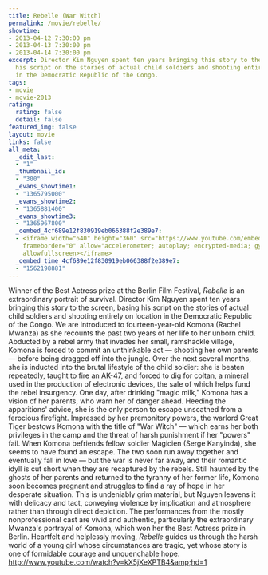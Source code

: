 ```yaml
---
title: Rebelle (War Witch)
permalink: /movie/rebelle/
showtime:
- 2013-04-12 7:30:00 pm
- 2013-04-13 7:30:00 pm
- 2013-04-14 7:30:00 pm
excerpt: Director Kim Nguyen spent ten years bringing this story to the screen, basing
  his script on the stories of actual child soldiers and shooting entirely on location
  in the Democratic Republic of the Congo.
tags:
- movie
- movie-2013
rating:
  rating: false
  detail: false
featured_img: false
layout: movie
links: false
all_meta:
  _edit_last:
  - "1"
  _thumbnail_id:
  - "300"
  _evans_showtime1:
  - "1365795000"
  _evans_showtime2:
  - "1365881400"
  _evans_showtime3:
  - "1365967800"
  _oembed_4cf689e12f830919eb066388f2e389e7:
  - <iframe width="640" height="360" src="https://www.youtube.com/embed/kX5jXeXPTB4?feature=oembed"
    frameborder="0" allow="accelerometer; autoplay; encrypted-media; gyroscope; picture-in-picture"
    allowfullscreen></iframe>
  _oembed_time_4cf689e12f830919eb066388f2e389e7:
  - "1562198881"
---
```


Winner of the Best Actress prize at the Berlin Film Festival, *Rebelle* is an extraordinary portrait of survival. Director Kim Nguyen spent ten years bringing this story to the screen, basing his script on the stories of actual child soldiers and shooting entirely on location in the Democratic Republic of the Congo. We are introduced to fourteen-year-old Komona (Rachel Mwanza) as she recounts the past two years of her life to her unborn child. Abducted by a rebel army that invades her small, ramshackle village, Komona is forced to commit an unthinkable act — shooting her own parents — before being dragged off into the jungle. Over the next several months, she is inducted into the brutal lifestyle of the child soldier: she is beaten repeatedly, taught to fire an AK-47, and forced to dig for coltan, a mineral used in the production of electronic devices, the sale of which helps fund the rebel insurgency. One day, after drinking "magic milk," Komona has a vision of her parents, who warn her of danger ahead. Heeding the apparitions' advice, she is the only person to escape unscathed from a ferocious firefight. Impressed by her premonitory powers, the warlord Great Tiger bestows Komona with the title of "War Witch" — which earns her both privileges in the camp and the threat of harsh punishment if her "powers" fail. When Komona befriends fellow soldier Magicien (Serge Kanyinda), she seems to have found an escape. The two soon run away together and eventually fall in love — but the war is never far away, and their romantic idyll is cut short when they are recaptured by the rebels. Still haunted by the ghosts of her parents and returned to the tyranny of her former life, Komona soon becomes pregnant and struggles to find a ray of hope in her desperate situation. This is undeniably grim material, but Nguyen leavens it with delicacy and tact, conveying violence by implication and atmosphere rather than through direct depiction. The performances from the mostly nonprofessional cast are vivid and authentic, particularly the extraordinary Mwanza's portrayal of Komona, which won her the Best Actress prize in Berlin. Heartfelt and helplessly moving, *Rebelle* guides us through the harsh world of a young girl whose circumstances are tragic, yet whose story is one of formidable courage and unquenchable hope. http://www.youtube.com/watch?v=kX5jXeXPTB4&amp;hd=1